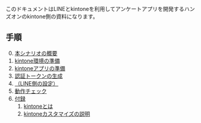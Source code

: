このドキュメントはLINEとkintoneを利用してアンケートアプリを開発するハンズオンのkintone側の資料になります。

## 手順

0. [本シナリオの概要]()
1. [kintone環境の準備]()
2. [kintoneアプリの準備]()
3. [認証トークンの生成]()
4. [（LINE側の設定）]()
5. [動作チェック]()
6. [付録]()
   1. [kintoneとは]()
   2. [kintoneカスタマイズの説明]()
